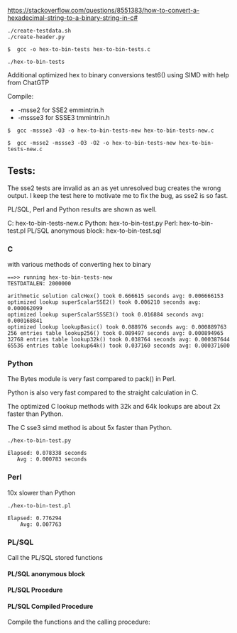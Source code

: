 

https://stackoverflow.com/questions/8551383/how-to-convert-a-hexadecimal-string-to-a-binary-string-in-c#

```
./create-testdata.sh
./create-header.py

$  gcc -o hex-to-bin-tests hex-to-bin-tests.c

./hex-to-bin-tests

```

Additional optimized hex to binary conversions test6() using SIMD with help from ChatGTP

Compile:

* -msse2 for SSE2 emmintrin.h
* -mssse3 for SSSE3 tmmintrin.h

```text
$  gcc -mssse3 -O3 -o hex-to-bin-tests-new hex-to-bin-tests-new.c

$  gcc -msse2 -mssse3 -O3 -O2 -o hex-to-bin-tests-new hex-to-bin-tests-new.c
```

## Tests:

The sse2 tests are invalid as an as yet unresolved bug creates the wrong output.
I keep the test here to motivate me to fix the bug, as sse2 is so fast.

PL/SQL, Perl and Python results are shown as well.

C: hex-to-bin-tests-new.c
Python: hex-to-bin-test.py
Perl: hex-to-bin-test.pl
PL/SQL anonymous block: hex-to-bin-test.sql

### C

with various methods of converting hex to binary

```text
==>> running hex-to-bin-tests-new
TESTDATALEN: 2000000

arithmetic solution calcHex() took 0.666615 seconds avg: 0.006666153
optimized lookup superScalarSSE2() took 0.006210 seconds avg: 0.000062099
optimized lookup superScalarSSSE3() took 0.016884 seconds avg: 0.000168841
optimized lookup lookupBasic() took 0.088976 seconds avg: 0.000889763
256 entries table lookup256() took 0.089497 seconds avg: 0.000894965
32768 entries table lookup32k() took 0.038764 seconds avg: 0.000387644
65536 entries table lookup64k() took 0.037160 seconds avg: 0.000371600

```

### Python

The Bytes module is very fast compared to pack() in Perl.

Python is also very fast compared to the straight calculation in C.

The optimized C lookup methods with 32k and 64k lookups are about 2x faster than Python.

The C sse3 simd method is about 5x faster than Python.

```text
./hex-to-bin-test.py

Elapsed: 0.078338 seconds
   Avg : 0.000783 seconds
```

### Perl

10x slower than Python

```text
./hex-to-bin-test.pl

Elapsed: 0.776294
    Avg: 0.007763
```

### PL/SQL

Call the PL/SQL stored functions

#### PL/SQL anonymous block

#### PL/SQL Procedure

#### PL/SQL Compiled Procedure

Compile the functions and the calling procedure:







